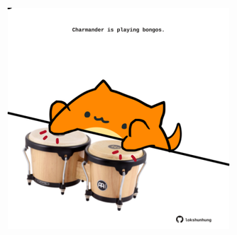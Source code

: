 <!-- built at 12/11/2023, 18:00:43 UTC -->
<p align="center">
  <img width="500" height="500" src="./ReadmeImage.svg">
</p>
